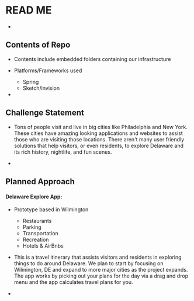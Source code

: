 # READ ME
-


## Contents of Repo
- Contents include embedded folders containing our infrastructure 
- Platforms/Frameworks used
	- Spring
	- Sketch/invision

-


## Challenge Statement 
- Tons of people visit and live in big cities like Philadelphia and New York. These cities have amazing looking applications and websites to assist those who are visiting those locations. There aren't many user friendly solutions that help visitors, or even residents, to explore Delaware and its rich history, nightlife, and fun scenes. 

-

## Planned Approach
####  Delaware Explore App:
- Prototype based in Wilmington
	- Restaurants
	- Parking
	- Transportation
	- Recreation
	- Hotels & AirBnbs
- This is a travel itinerary that assists visitors and residents in exploring things to do around Delaware. We plan to start by focusing on Wilmington, DE and expand to more major cities as the project expands. The app works by picking out your plans for the day via a drag and drop menu and the app calculates travel plans for you. 

-

		